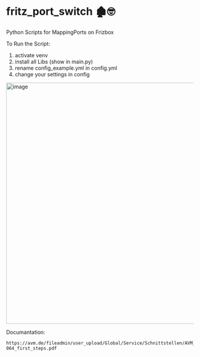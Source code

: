 # fritz_port_switch 🏚🤓
Python Scripts for MappingPorts on Frizbox

To Run the Script:

1. activate venv
2. install all Libs (show in main.py)
3. rename config_example.yml in config.yml
4. change your settings in config

<img width="646" alt="image" src="https://user-images.githubusercontent.com/61576500/167507195-b45eebc9-0ad8-4513-8cd5-21e7a38697f5.png">


Documantation:

	https://avm.de/fileadmin/user_upload/Global/Service/Schnittstellen/AVM_TR-064_first_steps.pdf
